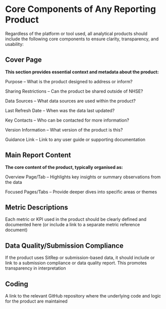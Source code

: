 # Core Components of Any Reporting Product
Regardless of the platform or tool used, all analytical products should include the following core components to ensure clarity, transparency, and usability:

## Cover Page
**This section provides essential context and metadata about the product:** 

Purpose – What is the product designed to address or inform?

Sharing Restrictions – Can the product be shared outside of NHSE?

Data Sources – What data sources are used within the product?

Last Refresh Date – When was the data last updated?

Key Contacts – Who can be contacted for more information?

Version Information – What version of the product is this?

Guidance Link – Link to any user guide or supporting documentation


## Main Report Content
**The core content of the product, typically organised as:**

Overview Page/Tab – Highlights key insights or summary observations from the data

Focused Pages/Tabs – Provide deeper dives into specific areas or themes


## Metric Descriptions

Each metric or KPI used in the product should be clearly defined and documented here (or include a link to a separate metric reference document)

## Data Quality/Submission Compliance

If the product uses SitRep or submission-based data, it should include or link to a submission compliance or data quality report. This promotes transparency in interpretation

## Coding

A link to the relevant GitHub repository where the underlying code and logic for the product are maintained

